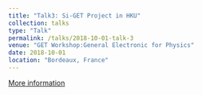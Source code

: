 ```yaml
---
title: "Talk3: Si-GET Project in HKU"
collection: talks
type: "Talk"
permalink: /talks/2018-10-01-talk-3
venue: "GET Workshop:General Electronic for Physics"
date: 2018-10-01
location: "Bordeaux, France"
---
```

[More information](https://indico.in2p3.fr/event/17431/contributions/65595/)
